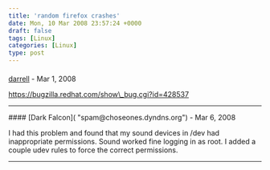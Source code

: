 ```yaml
---
title: 'random firefox crashes'
date: Mon, 10 Mar 2008 23:57:24 +0000
draft: false
tags: [Linux]
categories: [Linux]
type: post
---
```



#### 
[darrell]( "darrellpf@gmail.com") - <time datetime="2008-03-10 20:46:47">Mar 1, 2008</time>

https://bugzilla.redhat.com/show\_bug.cgi?id=428537
<hr />
#### 
[Dark Falcon]( "spam@choseones.dyndns.org") - <time datetime="2008-03-15 20:47:03">Mar 6, 2008</time>

I had this problem and found that my sound devices in /dev had inappropriate permissions. Sound worked fine logging in as root. I added a couple udev rules to force the correct permissions.
<hr />
